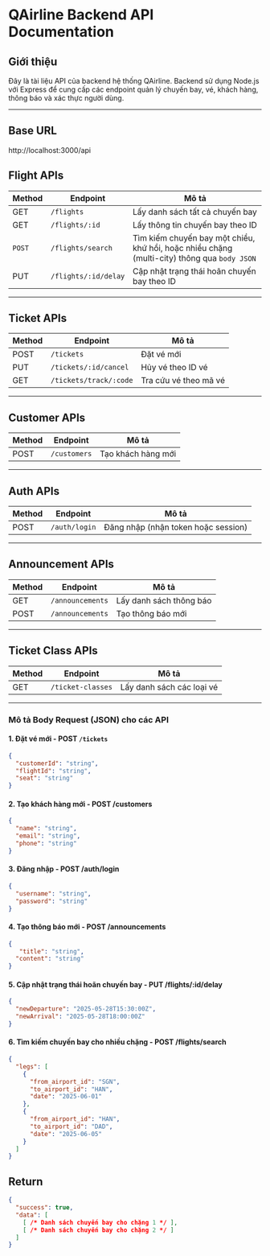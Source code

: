 # QAirline Backend API Documentation

## Giới thiệu
Đây là tài liệu API của backend hệ thống QAirline. Backend sử dụng Node.js với Express để cung cấp các endpoint quản lý chuyến bay, vé, khách hàng, thông báo và xác thực người dùng.

---

## Base URL
http://localhost:3000/api
## Flight APIs

| Method | Endpoint               | Mô tả                              |
|--------|------------------------|-----------------------------------|
| GET    | `/flights`             | Lấy danh sách tất cả chuyến bay   |
| GET    | `/flights/:id`         | Lấy thông tin chuyến bay theo ID  |
| `POST` | `/flights/search`   | Tìm kiếm chuyến bay một chiều, khứ hồi, hoặc nhiều chặng (multi-city) thông qua `body JSON` |
| PUT    | `/flights/:id/delay`   | Cập nhật trạng thái hoãn chuyến bay theo ID |

---

## Ticket APIs

| Method | Endpoint               | Mô tả                             |
|--------|------------------------|----------------------------------|
| POST   | `/tickets`             | Đặt vé mới                       |
| PUT    | `/tickets/:id/cancel`  | Hủy vé theo ID vé                |
| GET    | `/tickets/track/:code` | Tra cứu vé theo mã vé            |

---

## Customer APIs

| Method | Endpoint               | Mô tả                             |
|--------|------------------------|----------------------------------|
| POST   | `/customers`           | Tạo khách hàng mới               |

---

## Auth APIs

| Method | Endpoint               | Mô tả                             |
|--------|------------------------|----------------------------------|
| POST   | `/auth/login`          | Đăng nhập (nhận token hoặc session) |

---

## Announcement APIs

| Method | Endpoint               | Mô tả                             |
|--------|------------------------|----------------------------------|
| GET    | `/announcements`       | Lấy danh sách thông báo          |
| POST   | `/announcements`       | Tạo thông báo mới                |

---

## Ticket Class APIs

| Method | Endpoint               | Mô tả                             |
|--------|------------------------|----------------------------------|
| GET    | `/ticket-classes`      | Lấy danh sách các loại vé         |

---
### Mô tả Body Request (JSON) cho các API
#### 1. Đặt vé mới - POST `/tickets`

```json
{
  "customerId": "string",
  "flightId": "string",
  "seat": "string"
}
```
#### 2. Tạo khách hàng mới - POST /customers
```json
{
  "name": "string",
  "email": "string",
  "phone": "string"
}
```
#### 3. Đăng nhập - POST /auth/login
```json
{
  "username": "string",
  "password": "string" 
}
```
#### 4. Tạo thông báo mới - POST /announcements
```json
{
   "title": "string",
  "content": "string"
}
```
#### 5. Cập nhật trạng thái hoãn chuyến bay - PUT /flights/:id/delay
```json
{
  "newDeparture": "2025-05-28T15:30:00Z",
  "newArrival": "2025-05-28T18:00:00Z"
}
```

#### 6. Tìm kiếm chuyến bay cho nhiều chặng - POST /flights/search
```json
{
  "legs": [
    {
      "from_airport_id": "SGN",
      "to_airport_id": "HAN",
      "date": "2025-06-01"
    },
    {
      "from_airport_id": "HAN",
      "to_airport_id": "DAD",
      "date": "2025-06-05"
    }
  ]
} 
```
## Return
```json
{
  "success": true,
  "data": [
    [ /* Danh sách chuyến bay cho chặng 1 */ ],
    [ /* Danh sách chuyến bay cho chặng 2 */ ]
  ]
}
```
